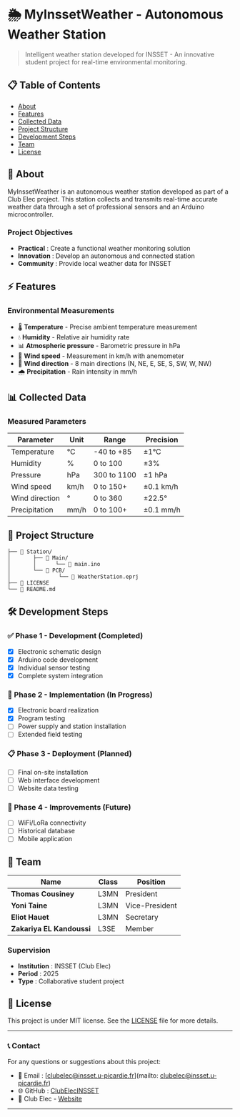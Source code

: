 # 🌦️ MyInssetWeather - Autonomous Weather Station

> Intelligent weather station developed for INSSET - An innovative student project for real-time environmental monitoring.


## 📋 Table of Contents
- [About](#-about)
- [Features](#-features)
- [Collected Data](#-collected-data)
- [Project Structure](#-project-structure)
- [Development Steps](#-development-steps)
- [Team](#-team)
- [License](#-license)

## 🎯 About

MyInssetWeather is an autonomous weather station developed as part of a Club Elec project. This station collects and transmits real-time accurate weather data through a set of professional sensors and an Arduino microcontroller.

### Project Objectives
- **Practical** : Create a functional weather monitoring solution
- **Innovation** : Develop an autonomous and connected station
- **Community** : Provide local weather data for INSSET

## ⚡ Features

### Environmental Measurements
- 🌡️ **Temperature** - Precise ambient temperature measurement
- 💧 **Humidity** - Relative air humidity rate
- 📊 **Atmospheric pressure** - Barometric pressure in hPa
- 💨 **Wind speed** - Measurement in km/h with anemometer
- 🧭 **Wind direction** - 8 main directions (N, NE, E, SE, S, SW, W, NW)
- 🌧️ **Precipitation** - Rain intensity in mm/h


## 📊 Collected Data

### Measured Parameters
| Parameter | Unit | Range | Precision | 
|-----------|------|-------|-----------|
| Temperature | °C | -40 to +85 | ±1°C |
| Humidity | % | 0 to 100 | ±3% |
| Pressure | hPa | 300 to 1100 | ±1 hPa |
| Wind speed | km/h | 0 to 150+ | ±0.1 km/h |
| Wind direction | ° | 0 to 360 | ±22.5° |
| Precipitation | mm/h | 0 to 100+ | ±0.1 mm/h |

## 📁 Project Structure

```
├── 📁 Station/
│       ├── 📁 Main/
│       │      └── 📄 main.ino
│       └── 📁 PCB/
│               └── 📄 WeatherStation.eprj
├── 📜 LICENSE
└── 📖 README.md
```

## 🛠️ Development Steps

### ✅ Phase 1 - Development (Completed)
- [x] Electronic schematic design
- [x] Arduino code development
- [x] Individual sensor testing
- [x] Complete system integration

### 🔄 Phase 2 - Implementation (In Progress)
- [x] Electronic board realization
- [x] Program testing
- [ ] Power supply and station installation
- [ ] Extended field testing

### 📋 Phase 3 - Deployment (Planned)
- [ ] Final on-site installation
- [ ] Web interface development
- [ ] Website data testing

### 🚀 Phase 4 - Improvements (Future)
- [ ] WiFi/LoRa connectivity
- [ ] Historical database
- [ ] Mobile application

## 👥 Team



| Name | Class | Position |
|-----|------|------------|
| **Thomas Cousiney** | L3MN | President |
| **Yoni Taine** | L3MN | Vice-President |
| **Eliot Hauet** | L3MN | Secretary |
| **Zakariya EL Kandoussi** | L3SE | Member |

### Supervision
- **Institution** : INSSET (Club Elec)
- **Period** : 2025
- **Type** : Collaborative student project

## 📝 License

This project is under MIT license. See the [LICENSE](LICENSE) file for more details.

---

### 📞 Contact

For any questions or suggestions about this project:
- 📧 Email : [clubelec@insset.u-picardie.fr](mailto: clubelec@insset.u-picardie.fr)
- 🌐 GitHub : [ClubElecINSSET](https://github.com/ClubElecINSSET)
- 🏫 Club Elec - [Website](https://clubelec.insset.fr/)

---